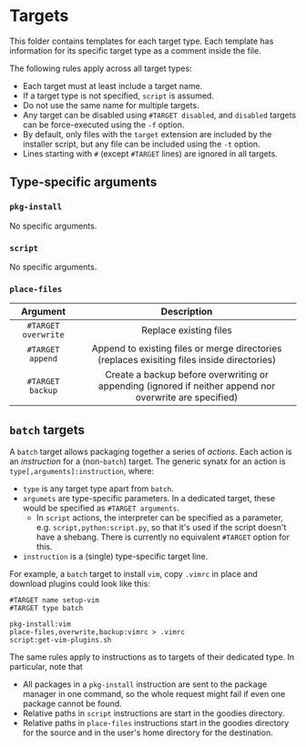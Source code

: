 # Targets

This folder contains templates for each target type. Each template has information for its specific target type as a comment inside the file.

The following rules apply across all target types:
  * Each target must at least include a target name.
  * If a target type is not specified, `script` is assumed.
  * Do not use the same name for multiple targets.
  * Any target can be disabled using `#TARGET disabled`, and `disabled` targets can be force-executed using the `-f` option.
  * By default, only files with the `target` extension are included by the installer script, but any file can be included using the `-t` option.
  * Lines starting with `#` (except `#TARGET` lines) are ignored in all targets.

## Type-specific arguments

### `pkg-install`

No specific arguments.

### `script`

No specific arguments.

### `place-files`

| Argument | Description |
|:--------:|:-----------:|
| `#TARGET overwrite` | Replace existing files |
| `#TARGET append` | Append to existing files or merge directories (replaces exisiting files inside directories) |
| `#TARGET backup` | Create a backup before overwriting or appending (ignored if neither append nor overwrite are specified) |

## `batch` targets

A `batch` target allows packaging together a series of _actions_. Each action is an _instruction_ for a (non-`batch`) target. The generic synatx for an action is `type[,arguments]:instruction`, where:
  * `type` is any target type apart from `batch`.
  * `argumets` are type-specific parameters. In a dedicated target, these would be specified as `#TARGET arguments`.
    * In `script` actions, the interpreter can be specified as a parameter, e.g. `script,python:script.py`, so that it's used if the script doesn't have a shebang. There is currently no equivalent `#TARGET` option for this.
  * `instruction` is a (single) type-specific target line.

For example, a `batch` target to install `vim`, copy `.vimrc` in place and download plugins could look like this:

```
#TARGET name setup-vim
#TARGET type batch

pkg-install:vim
place-files,overwrite,backup:vimrc > .vimrc
script:get-vim-plugins.sh
```

The same rules apply to instructions as to targets of their dedicated type. In particular, note that
  * All packages in a `pkg-install` instruction are sent to the package manager in one command, so the whole request might fail if even one package cannot be found.
  * Relative paths in `script` instructions are start in the goodies directory.
  * Relative paths in `place-files` instructions start in the goodies directory for the source and in the user's home directory for the destination.

